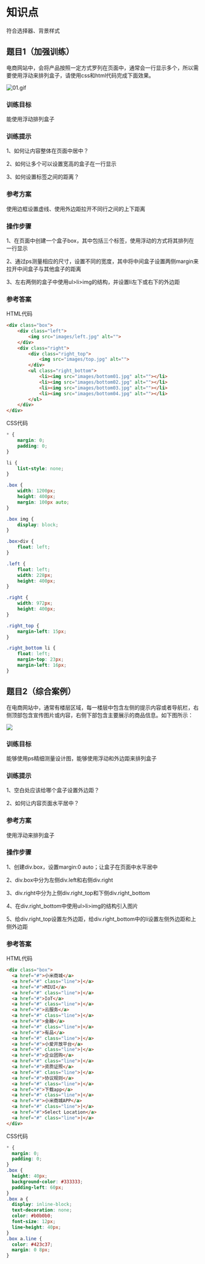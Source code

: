 # 知识点

符合选择器、背景样式

## 题目1（加强训练）

​		电商网站中，会将产品按照一定方式罗列在页面中，通常会一行显示多个，所以需要使用浮动来排列盒子，请使用css和html代码完成下面效果。

![01.gif](images/01.png)

### 训练目标

能使用浮动排列盒子

### 训练提示

1、如何让内容整体在页面中居中？

2、如何让多个可以设置宽高的盒子在一行显示

3、如何设置标签之间的距离？

### 参考方案

使用边框设置虚线、使用外边距拉开不同行之间的上下距离

### 操作步骤

1、在页面中创建一个盒子box，其中包括三个标签，使用浮动的方式将其排列在一行显示

2、通过ps测量相应的尺寸，设置不同的宽度，其中将中间盒子设置两侧margin来拉开中间盒子与其他盒子的距离

3、左右两侧的盒子中使用ul>li>img的结构，并设置li左下或右下的外边距

### 参考答案

HTML代码

```html
<div class="box">
    <div class="left">
        <img src="images/left.jpg" alt="">
    </div>
    <div class="right">
        <div class="right_top">
            <img src="images/top.jpg" alt="">
        </div>
        <ul class="right_bottom">
            <li><img src="images/bottom01.jpg" alt=""></li>
            <li><img src="images/bottom02.jpg" alt=""></li>
            <li><img src="images/bottom03.jpg" alt=""></li>
            <li><img src="images/bottom04.jpg" alt=""></li>
        </ul>
    </div>
</div>
```

CSS代码

~~~css
* {
    margin: 0;
    padding: 0;
}

li {
    list-style: none;
}

.box {
    width: 1200px;
    height: 400px;
    margin: 100px auto;
}

.box img {
    display: block;
}

.box>div {
    float: left;
}

.left {
    float: left;
    width: 228px;
    height: 400px;
}

.right {
    width: 972px;
    height: 400px;
}

.right_top {
    margin-left: 15px;
}

.right_bottom li {
    float: left;
    margin-top: 23px;
    margin-left: 16px;
}
~~~



## 题目2（综合案例）

​		在电商网站中，通常有楼层区域，每一楼层中包含左侧的提示内容或者导航栏，右侧顶部包含宣传图片或内容，右侧下部包含主要展示的商品信息。如下图所示：

![](images\02.jpg)

### 训练目标

能够使用ps精细测量设计图，能够使用浮动和外边距来排列盒子

### 训练提示

1、空白处应该给哪个盒子设置外边距？

2、如何让内容页面水平居中？

### 参考方案

使用浮动来排列盒子

### 操作步骤

1、创建div.box，设置margin:0 auto；让盒子在页面中水平居中

2、div.box中分为左侧div.left和右侧div.right

3、div.right中分为上侧div.right_top和下侧div.right_bottom

4、在div.right_bottom中使用ul>li>img的结构引入图片

5、给div.right_top设置左外边距，给div.right_bottom中的li设置左侧外边距和上侧外边距

### 参考答案

HTML代码

```html
<div class="box">
  <a href="#">小米商城</a>
  <a href="#" class="line">|</a>
  <a href="#">MIUI</a>
  <a href="#" class="line">|</a>
  <a href="#">IoT</a>
  <a href="#" class="line">|</a>
  <a href="#">云服务</a>
  <a href="#" class="line">|</a>
  <a href="#">金融</a>
  <a href="#" class="line">|</a>
  <a href="#">有品</a>
  <a href="#" class="line">|</a>
  <a href="#">小爱开放平台</a>
  <a href="#" class="line">|</a>
  <a href="#">企业团购</a>
  <a href="#" class="line">|</a>
  <a href="#">资质证照</a>
  <a href="#" class="line">|</a>
  <a href="#">协议规则</a>
  <a href="#" class="line">|</a>
  <a href="#">下载app</a>
  <a href="#" class="line">|</a>
  <a href="#">小米商城APP</a>
  <a href="#" class="line">|</a>
  <a href="#">Select Location</a>
  <a href="#" class="line">|</a>
</div>
```

CSS代码

```css
* {
  margin: 0;
  padding: 0;
}
.box {
  height: 40px;
  background-color: #333333;
  padding-left: 60px;
}
.box a {
  display: inline-block;
  text-decoration: none;
  color: #b0b0b0;
  font-size: 12px;
  line-height: 40px;
}
.box a.line {
  color: #423c37;
  margin: 0 8px;
}
```

